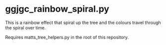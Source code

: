 # ggjgc_rainbow_spiral.py

This is a rainbow effect that spiral up the tree and the colours travel through the spiral over time. 

Requires matts_tree_helpers.py in the root of this repository.
